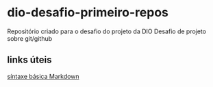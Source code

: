 # dio-desafio-primeiro-repos
Repositório criado para o desafio do projeto da DIO
Desafio de projeto sobre git/github
## links úteis
[síntaxe básica Markdown](https://www.markdownguide.org/basic-syntax/)
